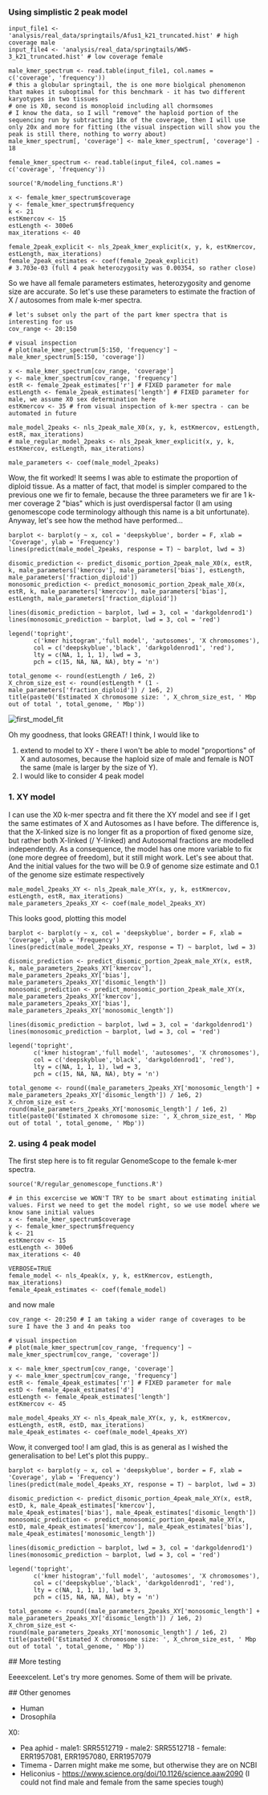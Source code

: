 

### Using simplistic 2 peak model

```{R}
input_file1 <- 'analysis/real_data/springtails/Afus1_k21_truncated.hist' # high coverage male
input_file4 <- 'analysis/real_data/springtails/WW5-3_k21_truncated.hist' # low coverage female

male_kmer_spectrum <- read.table(input_file1, col.names = c('coverage', 'frequency'))
# this a globular springtail, the is one more biolgical phenomenon that makes it suboptimal for this benchmark - it has two different karyotypes in two tissues
# one is X0, second is monoploid including all chormsomes
# I know the data, so I will "remove" the haploid portion of the sequencing run by subtracting 18x of the coverage, then I will use only 20x and more for fitting (the visual inspection will show you the peak is still there, nothing to worry about)
male_kmer_spectrum[, 'coverage'] <- male_kmer_spectrum[, 'coverage'] - 18

female_kmer_spectrum <- read.table(input_file4, col.names = c('coverage', 'frequency'))

source('R/modeling_functions.R')

x <- female_kmer_spectrum$coverage
y <- female_kmer_spectrum$frequency
k <- 21
estKmercov <- 15
estLength <- 300e6
max_iterations <- 40

female_2peak_explicit <- nls_2peak_kmer_explicit(x, y, k, estKmercov, estLength, max_iterations)
female_2peak_estimates <- coef(female_2peak_explicit)
# 3.703e-03 (full 4 peak heterozygosity was 0.00354, so rather close)
```

So we have all female parameters estimates, heterozygosity and genome size are accurate. So let's use these parameters to estimate the fraction of X / autosomes from male k-mer spectra.

```{R}
# let's subset only the part of the part kmer spectra that is interesting for us
cov_range <- 20:150

# visual inspection
# plot(male_kmer_spectrum[5:150, 'frequency'] ~ male_kmer_spectrum[5:150, 'coverage'])

x <- male_kmer_spectrum[cov_range, 'coverage']
y <- male_kmer_spectrum[cov_range, 'frequency']
estR <- female_2peak_estimates['r'] # FIXED parameter for male
estLength <- female_2peak_estimates['length'] # FIXED parameter for male, we assume X0 sex determination here
estKmercov <- 35 # from visual inspection of k-mer spectra - can be automated in future

male_model_2peaks <- nls_2peak_male_X0(x, y, k, estKmercov, estLength, estR, max_iterations)
# male_regular_model_2peaks <- nls_2peak_kmer_explicit(x, y, k, estKmercov, estLength, max_iterations)

male_parameters <- coef(male_model_2peaks)
```

Wow, the fit worked! It seems I was able to estimate the proportion of diploid tissue. As a matter of fact, that model is simpler compared to the previous one we fir to female, because the three parameters we fir are 1 k-mer coverage 2 "bias" which is just overdispersal factor (I am using genomescope code terminology although this name is a bit unfortunate). Anyway, let's see how the method have performed...

```{R}
barplot <- barplot(y ~ x, col = 'deepskyblue', border = F, xlab = 'Coverage', ylab = 'Frequency')
lines(predict(male_model_2peaks, response = T) ~ barplot, lwd = 3)

disomic_prediction <- predict_disomic_portion_2peak_male_X0(x, estR, k, male_parameters['kmercov'], male_parameters['bias'], estLength, male_parameters['fraction_diploid'])
monosomic_prediction <- predict_monosomic_portion_2peak_male_X0(x, estR, k, male_parameters['kmercov'], male_parameters['bias'], estLength, male_parameters['fraction_diploid'])

lines(disomic_prediction ~ barplot, lwd = 3, col = 'darkgoldenrod1')
lines(monosomic_prediction ~ barplot, lwd = 3, col = 'red')

legend('topright',
       c('kmer histogram','full model', 'autosomes', 'X chromosomes'),
       col = c('deepskyblue','black', 'darkgoldenrod1', 'red'),
       lty = c(NA, 1, 1, 1), lwd = 3,
       pch = c(15, NA, NA, NA), bty = 'n')

total_genome <- round(estLength / 1e6, 2)
X_chrom_size_est <- round(estLength * (1 - male_parameters['fraction_diploid']) / 1e6, 2)
title(paste0('Estimated X chromosome size: ', X_chrom_size_est, ' Mbp out of total ', total_genome, ' Mbp'))
```

![first_model_fit](https://pbs.twimg.com/media/FKStIv7WUAAT86h?format=jpg&name=large)

Oh my goodness, that looks GREAT! I think, I would like to

1. extend to model to XY - there I won't be able to model "proportions" of X and autosomes, because the haploid size of male and female is NOT the same (male is larger by the size of Y).
2. I would like to consider 4 peak model

### 1. XY model

I can use the X0 k-mer spectra and fit there the XY model and see if I get the same estimates of X and Autosomes as I have before. The difference is, that the X-linked size is no longer fit as a proportion of fixed genome size, but rather both X-linked (/ Y-linked) and Autosomal fractions are modelled independently. As a consequence, the model has one more variable to fix (one more degree of freedom), but it still might work. Let's see about that. And the initial values for the two will be 0.9 of genome size estimate and 0.1 of the genome size estimate respectively

```{R}
male_model_2peaks_XY <- nls_2peak_male_XY(x, y, k, estKmercov, estLength, estR, max_iterations)
male_parameters_2peaks_XY <- coef(male_model_2peaks_XY)
```

This looks good, plotting this model

```{R}
barplot <- barplot(y ~ x, col = 'deepskyblue', border = F, xlab = 'Coverage', ylab = 'Frequency')
lines(predict(male_model_2peaks_XY, response = T) ~ barplot, lwd = 3)

disomic_prediction <- predict_disomic_portion_2peak_male_XY(x, estR, k, male_parameters_2peaks_XY['kmercov'], male_parameters_2peaks_XY['bias'], male_parameters_2peaks_XY['disomic_length'])
monosomic_prediction <- predict_monosomic_portion_2peak_male_XY(x, male_parameters_2peaks_XY['kmercov'], male_parameters_2peaks_XY['bias'], male_parameters_2peaks_XY['monosomic_length'])

lines(disomic_prediction ~ barplot, lwd = 3, col = 'darkgoldenrod1')
lines(monosomic_prediction ~ barplot, lwd = 3, col = 'red')

legend('topright',
       c('kmer histogram','full model', 'autosomes', 'X chromosomes'),
       col = c('deepskyblue','black', 'darkgoldenrod1', 'red'),
       lty = c(NA, 1, 1, 1), lwd = 3,
       pch = c(15, NA, NA, NA), bty = 'n')

total_genome <- round((male_parameters_2peaks_XY['monosomic_length'] + male_parameters_2peaks_XY['disomic_length']) / 1e6, 2)
X_chrom_size_est <- round(male_parameters_2peaks_XY['monosomic_length'] / 1e6, 2)
title(paste0('Estimated X chromosome size: ', X_chrom_size_est, ' Mbp out of total ', total_genome, ' Mbp'))
```

### 2. using 4 peak model

The first step here is to fit regular GenomeScope to the female k-mer spectra.

```{R}
source('R/regular_genomescope_functions.R')

# in this excercise we WON'T TRY to be smart about estimating initial values. First we need to get the model right, so we use model where we know sane initial values
x <- female_kmer_spectrum$coverage
y <- female_kmer_spectrum$frequency
k <- 21
estKmercov <- 15
estLength <- 300e6
max_iterations <- 40

VERBOSE=TRUE
female_model <- nls_4peak(x, y, k, estKmercov, estLength, max_iterations)
female_4peak_estimates <- coef(female_model)
```

and now male

```{R}
cov_range <- 20:250 # I am taking a wider range of coverages to be sure I have the 3 and 4n peaks too

# visual inspection
# plot(male_kmer_spectrum[cov_range, 'frequency'] ~ male_kmer_spectrum[cov_range, 'coverage'])

x <- male_kmer_spectrum[cov_range, 'coverage']
y <- male_kmer_spectrum[cov_range, 'frequency']
estR <- female_4peak_estimates['r'] # FIXED parameter for male
estD <- female_4peak_estimates['d']
estLength <- female_4peak_estimates['length']
estKmercov <- 45

male_model_4peaks_XY <- nls_4peak_male_XY(x, y, k, estKmercov, estLength, estR, estD, max_iterations)
male_4peak_estimates <- coef(male_model_4peaks_XY)
```

Wow, it converged too! I am glad, this is as general as I wished the generalisation to be! Let's plot this puppy..

```{R}
barplot <- barplot(y ~ x, col = 'deepskyblue', border = F, xlab = 'Coverage', ylab = 'Frequency')
lines(predict(male_model_4peaks_XY, response = T) ~ barplot, lwd = 3)

disomic_prediction <- predict_disomic_portion_4peak_male_XY(x, estR, estD, k, male_4peak_estimates['kmercov'], male_4peak_estimates['bias'], male_4peak_estimates['disomic_length'])
monosomic_prediction <- predict_monosomic_portion_4peak_male_XY(x, estD, male_4peak_estimates['kmercov'], male_4peak_estimates['bias'], male_4peak_estimates['monosomic_length'])

lines(disomic_prediction ~ barplot, lwd = 3, col = 'darkgoldenrod1')
lines(monosomic_prediction ~ barplot, lwd = 3, col = 'red')

legend('topright',
       c('kmer histogram','full model', 'autosomes', 'X chromosomes'),
       col = c('deepskyblue','black', 'darkgoldenrod1', 'red'),
       lty = c(NA, 1, 1, 1), lwd = 3,
       pch = c(15, NA, NA, NA), bty = 'n')

total_genome <- round((male_parameters_2peaks_XY['monosomic_length'] + male_parameters_2peaks_XY['disomic_length']) / 1e6, 2)
X_chrom_size_est <- round(male_parameters_2peaks_XY['monosomic_length'] / 1e6, 2)
title(paste0('Estimated X chromosome size: ', X_chrom_size_est, ' Mbp out of total ', total_genome, ' Mbp'))
```

## More testing

Eeeexcelent. Let's try more genomes. Some of them will be private.

## Other genomes

- Human
- Drosophila

X0:
- Pea aphid
       - male1: SRR5512719
       - male2: SRR5512718
       - female: ERR1957081, ERR1957080, ERR1957079
- Timema
       - Darren might make me some, but otherwise they are on NCBI
- Heliconius
       - https://www.science.org/doi/10.1126/science.aaw2090 (I could not find male and female from the same species tough)